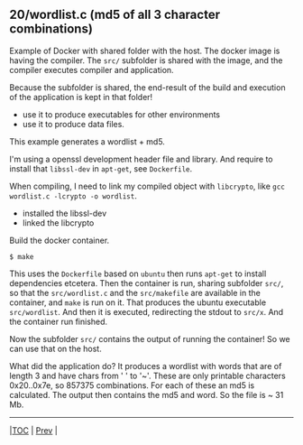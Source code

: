 
## 20/wordlist.c (md5 of all 3 character combinations)

Example of Docker with shared folder with the host. The docker image is 
having the compiler. The `src/` subfolder is shared with the image, 
and the compiler executes compiler and application.

Because the subfolder is shared, the end-result of the build and 
execution of the application is kept in that folder!

- use it to produce executables for other environments
- use it to produce data files.

This example generates a wordlist + md5.

I'm using a openssl development header file and library. And
require to install that `libssl-dev` in `apt-get`, see `Dockerfile`.

When compiling, I need to link my compiled object with `libcrypto`, 
like `gcc wordlist.c -lcrypto -o wordlist`.

- installed the libssl-dev
- linked the libcrypto

Build the docker container.
```
$ make
```
This uses the `Dockerfile` based on `ubuntu` then runs `apt-get` to install dependencies
etcetera. Then the container is run, sharing subfolder `src/`, so that 
the `src/wordlist.c` and the `src/makefile` are available in the container, and 
`make` is run on it. That produces the ubuntu executable `src/wordlist`.
And then it is executed, redirecting the stdout to `src/x`. And the container
run finished.

Now the subfolder `src/` contains the output of running the container! So we can use
that on the host.

What did the application do? 
It produces a wordlist with words that are of length 3 and have chars from ' ' to '~'.
These are only printable characters 0x20..0x7e, so 857375 combinations.
For each of these an md5 is calculated. The output then contains the md5 and word. 
So the file is ~ 31 Mb.

---
|[TOC](../../README.md) | [Prev](../18/README.md) |